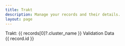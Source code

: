```yaml
---
title: Trakt
description: Manage your records and their details.
layout: page
---
```


<script setup>

    import { onMounted, ref, getCurrentInstance } from 'vue';
    import Firewall from '../../components/Firewall.vue';
    import History from '../../components/records/History.vue';
    import JsonViewer from '../../components/records/JsonViewer.vue';
    import GridView from '../../components/records/GridView.vue';
    import ValidateByPlot from '../../components/validation/ValidateByPlot.vue';
    import RecordToDo from '../../components/records/RecordToDo.vue';


    import Ajv from 'ajv';
    const ajv = new Ajv({
        allErrors: true,
        strict: false
    });
    const versions = [{
        id: 'v27',
        name: 'Version 27'
    }, {
        id: 'v28',
        name: 'Version 28'
    }]
    const selectedVersion = ref(versions[0]);

    const instance = getCurrentInstance();
    const supabase = instance.appContext.config.globalProperties.$supabase;

    const urlParams = typeof window !== 'undefined' ? new URLSearchParams(window.location.search) : new URLSearchParams();
    const clusterId = urlParams.get('clusterId');
    const tfm = ref(null);

    const records = ref([]);
    const tab = ref(null);
    const schema = ref(null);
    const validate = ref(null);

    const toggle_data_view = ref(0);

    async function fetchRecordsByCluster(_clusterId) {
        const { data, error } = await supabase
            .from('records')
            .select('*')
            .eq('cluster_id', _clusterId);

        if (error) {
            console.error('Error fetching records:', error);
        } else {
            // tab.value from recordId
            tab.value = data.length > 0 ? data[0].id : null;

            // Sort by plot_name
            records.value = data.sort((a, b) => a.plot_name - b.plot_name);
        }
    }
    async function fetchPlausibilityFromSupabaseStorage() {

        const { data, error } = await supabase
            .storage
            .from('validation')
            .download('v27/bundle.umd.js');

        if (error) {
            console.error('Error fetching plausibility:', error);
            return;
        }

        try {
            const plausibilityTxt = await data.text();
            eval(plausibilityTxt);

            tfm.value = new TFM();

        } catch (error) {
            console.error('Error parsing plausibility:', error);
        }
    }
    async function fetchSchemaFromSupabaseStorage() {
        const { data, error } = await supabase
            .storage
            .from('validation')
            .download(`${selectedVersion.value.id}/validation.json`);

        if (error) {
            console.error('Error fetching schema:', error);
            return;
        }

        try {
            const schemaTxt = await data.text();
            const schemaJson = JSON.parse(schemaTxt);
            schema.value = schemaJson.properties?.plot?.items || null;

            validate.value = ajv.compile(schema.value);

        } catch (error) {
            console.error('Error parsing schema:', error);
        }
    }

    function historyBack() {
        window.history.back();
    }

    onMounted(async () => {
        if (clusterId) {
            await fetchSchemaFromSupabaseStorage();
            await fetchPlausibilityFromSupabaseStorage();
            await fetchRecordsByCluster(clusterId);
        }
    });

</script>

<Firewall>
    <v-toolbar>
        <template v-slot:prepend>
            <v-btn icon="mdi-arrow-left" @click="historyBack"></v-btn>
        </template>
        <v-toolbar-title>Trakt: {{ records[0]?.cluster_name }}</v-toolbar-title>
        <template v-slot:append></template>
        <template v-slot:extension>
            <v-tabs v-model="tab" fixed-tabs>
                <v-tab
                    v-for="record in records"
                    :key="record.id"
                    :value="record.id"
                >
                    {{ record.plot_name }}
                </v-tab>
            </v-tabs>
        </template>
    </v-toolbar>
    <v-tabs-window v-model="tab" class="ma-11">
        <v-tabs-window-item
            v-for="record in records"
            :key="record.id"
            :value="record.id"
        >
            <v-card>
                <v-toolbar color="transparent">
                    <v-toolbar-title>Validation</v-toolbar-title>
                    <template v-slot:append>
                        <v-select
                            rounded="xl"
                            variant="outlined"
                            density="compact"
                            :items="versions"
                            v-model="selectedVersion"
                            item-title="name"
                        ></v-select>
                    </template>
                </v-toolbar>
                <v-card-text>
                    <ValidateByPlot :record="record" :validate="validate" :tfm="tfm" :version="selectedVersion" />
                </v-card-text>
            </v-card>
            <v-card class="mt-11">
                <v-toolbar color="transparent" dense>
                    <v-toolbar-title>Data</v-toolbar-title>
                    <template v-slot:append>
                        <v-btn-toggle density="compact" v-model="toggle_data_view" rounded="xl" variant="outlined">
                            <v-btn>
                                <v-icon>mdi-view-list</v-icon>
                            </v-btn>
                            <v-btn>
                                <v-icon>mdi-code-braces</v-icon>
                            </v-btn>
                        </v-btn-toggle>
                    </template>
                </v-toolbar>
                <v-card-text v-if="toggle_data_view === 1">
                    <JsonViewer :data="record.previous_properties" :schema="schema" />
                </v-card-text>
                <GridView  v-if="toggle_data_view === 0" :data="record.previous_properties" :schema="schema" />
            </v-card>
            <v-card class="mt-11">
                <RecordToDo :record="record" class="mb-11" />
                <v-card-text>
                    <History :plot_id="record.plot_id" />
                </v-card-text>
            </v-card>
            <div class="text-caption ma-11 text-center">
                {{ record.id }}
            </div>
        </v-tabs-window-item>
    </v-tabs-window>
</Firewall>